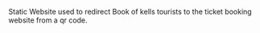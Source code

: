 Static Website used to redirect Book of kells tourists to the ticket booking website from a qr code.
